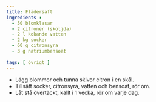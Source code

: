 ```yaml
---
title: Flädersaft
ingredients :
  - 50 blomklasar
  - 2 citroner (sköljda)
  - 2 l kokande vatten
  - 2 kg socker
  - 60 g citronsyra
  - 3 g natriumbensoat
  
tags: [ övrigt ]
---
```

* Lägg blommor och tunna skivor citron i en skål.
* Tillsätt socker, citronsyra, vatten och bensoat, rör om. 
* Låt stå övertäckt, kallt i 1 vecka, rör om varje dag. 
